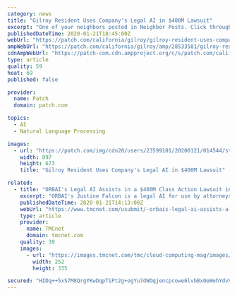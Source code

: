```yaml
---
category: news
title: "Gilroy Resident Uses Company's Legal AI in $400M Lawsuit"
excerpt: "One of your neighbors posted in Neighbor Posts. Click through to read what they have to say. (The views expressed in this post are the author’s own.)"
publishedDateTime: 2020-01-21T18:45:00Z
webUrl: "https://patch.com/california/gilroy/gilroy-resident-uses-companys-legal-ai-400m-lawsuit"
ampWebUrl: "https://patch.com/california/gilroy/amp/28533581/gilroy-resident-uses-companys-legal-ai-400m-lawsuit"
cdnAmpWebUrl: "https://patch-com.cdn.ampproject.org/c/s/patch.com/california/gilroy/amp/28533581/gilroy-resident-uses-companys-legal-ai-400m-lawsuit"
type: article
quality: 59
heat: 69
published: false

provider:
  name: Patch
  domain: patch.com

topics:
  - AI
  - Natural Language Processing

images:
  - url: "https://patch.com/img/cdn20/users/23599101/20200121/014544/styles/patch_image/public/orbai-ai-graphic___21134429496.jpg?width=984"
    width: 897
    height: 673
    title: "Gilroy Resident Uses Company's Legal AI in $400M Lawsuit"

related:
  - title: "ORBAI's Legal AI Assists in a $400M Class Action Lawsuit in California"
    excerpt: "ORBAI's Justine Falcon is a legal AI for use by attorneys and self-representing (pro-se) individuals that (in addition to Law Stats 101) has skills to do verbal client interviews and generate the appropriate document, translate and format large client documents to legal language, look up legal citations within different corpus of law ..."
    publishedDateTime: 2020-01-21T14:13:00Z
    webUrl: "https://www.tmcnet.com/usubmit/-orbais-legal-ai-assists-a-400m-class-action-/2020/01/21/9084455.htm"
    type: article
    provider:
      name: TMCnet
      domain: tmcnet.com
    quality: 39
    images:
      - url: "https://images.tmcnet.com/tmc/cloud-computing-mag/images/cloud-computing-0515-cover.jpg"
        width: 252
        height: 335

secured: "HIDq++5xS7M8QrgYKwDqpTiPt2g+ogYu7dWOqjencpcowe6lvbBx0eWehYdvVYpNOEBiUA7bxChrElgpZnkVGpdpBtdDK5GzaFBKYvELR57G8r6/klA5seXR7sjieoOzB5Se+tUg1fze4/BW0f6vn4EO+rF9SUmro3yiOCBe83bLnFkVFRcWB+5eG6DkAG/AvhZJyWmgMPwf2Hv9u/AYrRIlpZeOwUG+kSvbSebGq+WDGa7R5DCcB3eCJE9v9Hhj6kogIdAq1D08w7gcyrx9B9IdQ5VmwfQW/qcCK04Lk7v+GJE6z5nLoUuSBKWodjQA3EDI9TIV5gdiNa38t/l7fx+U/SN5hzPFQqvVZFTgaYCtRcm7pcNUZYGr8cGEIylbKGzEHSeQlpUjcjvgP+M8bEV2wBFGGjbewWSsCsAndUa5BUL6FLhT5TK2n3yO3Oy+01xXdkGeargFAfzMRa0OoA==;CSQg0rqp5ywbf65KZ7is3g=="
---
```


